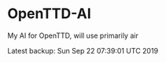 # OpenTTD-AI
My AI for OpenTTD, will use primarily air

Latest backup: Sun Sep 22 07:39:01 UTC 2019
